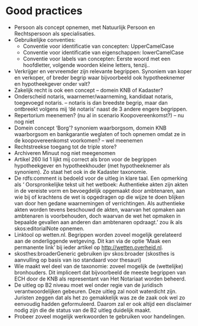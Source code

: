 # Good practices

* Persoon als concept opnemen, met Natuurlijk Persoon en Rechtspersoon als specialisaties.
* Gebruikelijke conventies:
  * Conventie voor identificatie van concepten: UpperCamelCase
  * Conventie voor identificatie van eigenschappen: lowerCamelCase
  * Conventie voor labels van concepten: Eerste woord met een hoofdletter, volgende woorden kleine letters, tenzij..
* Verkrijger en vervreemder zijn relevante begrippen. Synoniem van koper en verkoper, of breder begrip waar bijvoorbeeld ook hypotheeknemer en hypotheekgever onder valt?
* Zakelijk recht is ook een concept – domein KNB of Kadaster?
* Onderscheid notaris, waarnemer/waarneming, kandidaat notaris, toegevoegd notaris. – notaris is dan breedste begrip, maar dan ontbreekt volgens mij ‘dé notaris’ naast de 3 andere engere begrippen.
* Repertorium meenemen? (nu al in scenario Koopovereenkomst?) – nu nog niet
* Domein concept ‘Borg’? synoniem waarborgsom, domein KNB
waarborgsom en bankgarantie weglaten of toch opnemen omdat ze in de koopovereenkomst voorkomen? – wel meenemen
* Rechtstreekse toegang tot de triple store?
* Archiveren Minuut nog niet meegenomen
* Artikel 260 lid 1 lijkt mij correct als bron voor de begrippen hypotheekgever en hypotheekhouder (met hypotheeknemer als synoniem). Zo staat het ook in de Kadaster taxonomie.
* De rdfs:comment is bedoeld voor de uitleg in klare taal. Een opmerking als ‘ Oorspronkelijke tekst uit het wetboek: Authentieke akten zijn akten in de vereiste vorm en bevoegdelijk opgemaakt door ambtenaren, aan wie bij of krachtens de wet is opgedragen op die wijze te doen blijken van door hen gedane waarnemingen of verrichtingen. Als authentieke akten worden tevens beschouwd de akten, waarvan het opmaken aan ambtenaren is voorbehouden, doch waarvan de wet het opmaken in bepaalde gevallen aan anderen dan ambtenaren opdraagt.’  zou ik als skos:editorialNote opnemen.
* Linktool op wetten.nl. Begrippen worden zoveel mogelijk gerelateerd aan de onderliggende wetgeving. Dit kan via de optie ‘Maak een permanente link’ bij ieder artikel op http://wetten.overheid.nl.
* skosthes:broaderGeneric gebruiken ipv skos:broader (skosthes is aanvulling op basis van iso standaard voor thesauri)
* Wie maakt wel deel van de taxonomie: zoveel mogelijk de (wettelijke) bronhouders. Dit impliceert dat bijvoorbeeld de meeste begrippen van ECH door de KNB als representant van Het Notariaat worden beheerd.
* De uitleg op B2 niveau moet wel onder regie van de juridisch verantwoordelijken gebeuren. Deze uitleg zal nooit waterdicht zijn. Juristen zeggen dat als het zo gemakkelijk was ze de zaak ook wel zo eenvoudig hadden geformuleerd. Daarom zal er ook altijd een disclaimer nodig zijn die de status van de B2 uitleg duidelijk maakt.
* Probeer zoveel mogelijk werkwoorden te gebruiken voor handelingen.
